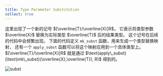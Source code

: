 ```yaml
---
title: Type Parameter Substitution
collect: true
---
```


这里出现了一个新的记号 $[\overline{T}/\overline{X}]R$，
它表示将类型参数 $\overline{X}$ 替换为实际类型 $\overline{T}$ 后的结果类型。
这个记号在后续的代码中会频繁出现。
下面的代码定义 `mk_subst` 函数，用来生成一个类型替换映射，
还有一个 `apply_subst` 函数可以将这个映射应用到一个具体类型上。
$[\overline{T}/\overline{X}]R$ 就是通过 $\text{apply\_subst}(\text{mk\_subst}(\overline{X},\overline{T}), R)$ 得到的。

![subst](moonbit/src//lti/syntax.mbt#:include)